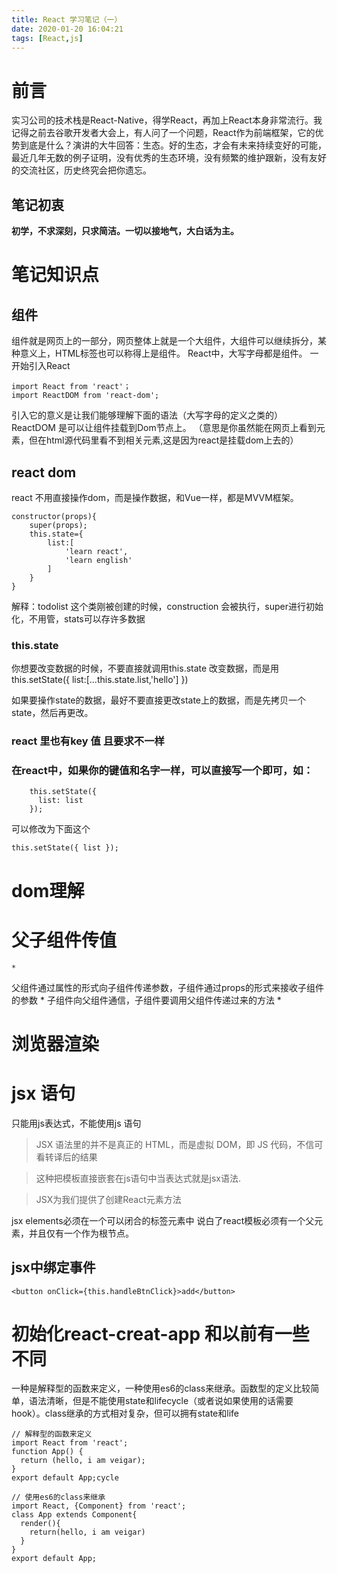 ```yaml
---
title: React 学习笔记（一）
date: 2020-01-20 16:04:21
tags: [React,js]
---
```

# 前言
实习公司的技术栈是React-Native，得学React，再加上React本身非常流行。我记得之前去谷歌开发者大会上，有人问了一个问题，React作为前端框架，它的优势到底是什么？演讲的大牛回答：生态。好的生态，才会有未来持续变好的可能，最近几年无数的例子证明，没有优秀的生态环境，没有频繁的维护跟新，没有友好的交流社区，历史终究会把你遗忘。
## 笔记初衷
**初学，不求深刻，只求简洁。一切以接地气，大白话为主。**
# 笔记知识点
## 组件
组件就是网页上的一部分，网页整体上就是一个大组件，大组件可以继续拆分，某种意义上，HTML标签也可以称得上是组件。
React中，大写字母都是组件。
一开始引入React
```
import React from 'react'；
import ReactDOM from 'react-dom';
```
引入它的意义是让我们能够理解下面的语法（大写字母的定义之类的）
ReactDOM 是可以让组件挂载到Dom节点上。
（意思是你虽然能在网页上看到元素，但在html源代码里看不到相关元素,这是因为react是挂载dom上去的）

## react dom

react 不用直接操作dom，而是操作数据，和Vue一样，都是MVVM框架。
```
constructor(props){
    super(props);
    this.state={
        list:[
            'learn react',
            'learn english'
        ]
    }
}
```
解释：todolist 这个类刚被创建的时候，construction 会被执行，super进行初始化，不用管，stats可以存许多数据


### this.state
你想要改变数据的时候，不要直接就调用this.state 改变数据，而是用this.setState({
    list:[...this.state.list,'hello']
})

如果要操作state的数据，最好不要直接更改state上的数据，而是先拷贝一个state，然后再更改。

### react 里也有key 值 且要求不一样
### 在react中，如果你的键值和名字一样，可以直接写一个即可，如：
```
    this.setState({
      list: list
    });
```
可以修改为下面这个
```
this.setState({ list });
```

# dom理解
# 父子组件传值

	* 
父组件通过属性的形式向子组件传递参数，子组件通过props的形式来接收子组件的参数
	* 
子组件向父组件通信，子组件要调用父组件传递过来的方法
	* 



# 浏览器渲染

# jsx 语句
只能用js表达式，不能使用js 语句

>  JSX 语法里的并不是真正的 HTML，而是虚拟 DOM，即 JS 代码，不信可看转译后的结果

>  这种把模板直接嵌套在js语句中当表达式就是jsx语法.

>  JSX为我们提供了创建React元素方法

jsx elements必须在一个可以闭合的标签元素中
说白了react模板必须有一个父元素，并且仅有一个作为根节点。

## jsx中绑定事件

```
<button onClick={this.handleBtnClick}>add</button>
```

# 初始化react-creat-app 和以前有一些不同

一种是解释型的函数来定义，一种使用es6的class来继承。函数型的定义比较简单，语法清晰，但是不能使用state和lifecycle（或者说如果使用的话需要hook）。class继承的方式相对复杂，但可以拥有state和life
```
// 解释型的函数来定义
import React from 'react';
function App() {
  return (hello, i am veigar);
}
export default App;cycle
```
```
// 使用es6的class来继承
import React, {Component} from 'react';
class App extends Component{
  render(){
    return(hello, i am veigar)
  }
}
export default App;
```